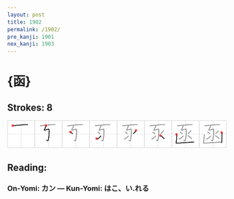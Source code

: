```yaml
---
layout: post
title: 1902
permalink: /1902/
pre_kanji: 1901
nex_kanji: 1903
---
```


# {函}

## Strokes: 8

<div class="stroke"><img src="../images/E587BD.png" /></div>

## Reading:

### On-Yomi: カン &mdash; Kun-Yomi: はこ、い.れる
